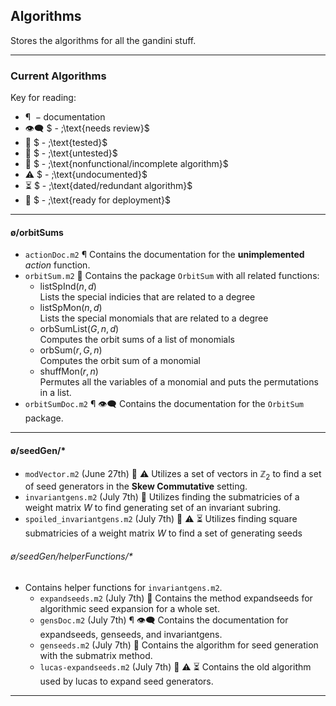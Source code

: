 ## Algorithms
Stores the algorithms for all the gandini stuff.
***
### Current Algorithms
Key for reading:
* ¶ $\; - \;\text{documentation}$
* 👁️‍🗨️ $ - \;\text{needs review}$
* 🔰 $ - \;\text{tested}$
* 🔻 $ - \;\text{untested}$
* 🚫 $ - \;\text{nonfunctional/incomplete algorithm}$
* ⚠️ $ - \;\text{undocumented}$
* ⏳ $ - \;\text{dated/redundant algorithm}$
* 🚛 $ - \;\text{ready for deployment}$
***
#### ø/orbitSums
* ```actionDoc.m2``` ¶
  Contains the documentation for the **unimplemented** *action* function. 
* ```orbitSum.m2``` 🚛
  Contains the package ```OrbitSum``` with all related functions:
  * $\text{listSpInd}(n, d)$  
  Lists the special indicies that are related to a degree
  * $\text{listSpMon}(n, d)$   
  Lists the special monomials that are related to a degree
  * $\text{orbSumList}(G, n, d)$   
  Computes the orbit sums of a list of monomials
  * $\text{orbSum}(r, G, n)$   
  Computes the orbit sum of a monomial
  * $\text{shuffMon}(r, n)$   
  Permutes all the variables of a monomial and puts the permutations in a list. 
* ```orbitSumDoc.m2``` ¶ 👁️‍🗨️
  Contains the documentation for the ```OrbitSum``` package. 
* **
#### ø/seedGen/$*$ 
* ```modVector.m2``` (June 27th) 🔻 ⚠️
  Utilizes a set of vectors in $\mathbb Z_2$ to find a set of seed generators in the **Skew Commutative** setting.  
* ```invariantgens.m2``` (July 7th)  🔻
  Utilizes finding the submatricies of a weight matrix $W$ to find generating set of an invariant subring. 
* ```spoiled_invariantgens.m2``` (July 7th) 🔻 ⚠️ ⏳
  Utilizes finding square submatricies of a weight matrix $W$ to find a set of generating seeds 

###### ø/seedGen/helperFunctions/$*$
* Contains helper functions for ```invariantgens.m2```.
  * ```expandseeds.m2``` (July 7th) 🔻
    Contains the method $\text{expandseeds}$ for algorithmic seed expansion for a whole set. 
  * ```gensDoc.m2```  (July 7th) ¶ 👁️‍🗨️
    Contains the documentation for $\text{expandseeds}$, $\text{genseeds}$, and $\text{invariantgens}$.
  * ```genseeds.m2``` (July 7th) 🔻
    Contains the algorithm for seed generation with the submatrix method.
  * ```lucas-expandseeds.m2``` (July 7th) 🚫 ⚠️ ⏳
  Contains the old algorithm used by lucas to expand seed generators. 
***